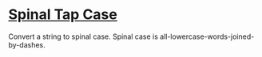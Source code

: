 # [Spinal Tap Case](https://learn.freecodecamp.org/javascript-algorithms-and-data-structures/intermediate-algorithm-scripting/spinal-tap-case)

Convert a string to spinal case. Spinal case is all-lowercase-words-joined-by-dashes.